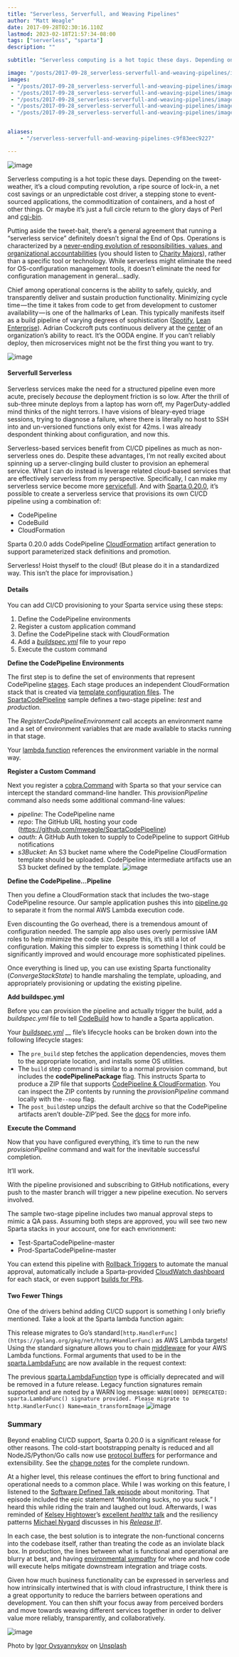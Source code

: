 ```yaml
---
title: "Serverless, Serverfull, and Weaving Pipelines"
author: "Matt Weagle"
date: 2017-09-28T02:30:16.110Z
lastmod: 2023-02-18T21:57:34-08:00
tags: ["serverless", "sparta"]
description: ""

subtitle: "Serverless computing is a hot topic these days. Depending on the tweet-weather, it’s a cloud computing revolution, a ripe source of…"

image: "/posts/2017-09-28_serverless-serverfull-and-weaving-pipelines/images/4.jpeg"
images:
 - "/posts/2017-09-28_serverless-serverfull-and-weaving-pipelines/images/1.jpeg"
 - "/posts/2017-09-28_serverless-serverfull-and-weaving-pipelines/images/2.jpeg"
 - "/posts/2017-09-28_serverless-serverfull-and-weaving-pipelines/images/3.jpeg"
 - "/posts/2017-09-28_serverless-serverfull-and-weaving-pipelines/images/4.jpeg"
 - "/posts/2017-09-28_serverless-serverfull-and-weaving-pipelines/images/5.png"


aliases:
    - "/serverless-serverfull-and-weaving-pipelines-c9f83eec9227"

---
```


![image](/posts/2017-09-28_serverless-serverfull-and-weaving-pipelines/images/1.jpeg#layoutTextWidth)


Serverless computing is a hot topic these days. Depending on the tweet-weather, it’s a cloud computing revolution, a ripe source of lock-in, a net cost savings or an unpredictable cost driver, a stepping stone to event-sourced applications, the commoditization of containers, and a host of other things. Or maybe it’s just a full circle return to the glory days of Perl and [cgi-bin](https://medium.com/adobe-io/2017-will-be-the-year-of-the-cgi-bin-err-serverless-f5d99671bc99).

Putting aside the tweet-bait, there’s a general agreement that running a “serverless service” definitely doesn’t signal the End of Ops. Operations is characterized by a [never-ending evolution of responsibilities, values, and organizational accountabilities](https://charity.wtf/2016/05/31/wtf-is-operations-serverless/) (you should listen to [Charity Majors](https://medium.com/u/5587d135a397)), rather than a specific tool or technology. While serverless might eliminate the need for OS-configuration management tools, it doesn’t eliminate the need for configuration management in general…sadly.

Chief among operational concerns is the ability to safely, quickly, and transparently deliver and sustain production functionality. Minimizing cycle time — the time it takes from code to get from development to customer availability — is one of the hallmarks of Lean. This typically manifests itself as a build pipeline of varying degrees of sophistication ([Spotify](https://continuousdelivery.com/2014/02/visualizations-of-continuous-delivery/), [Lean Enterprise](https://www.amazon.com/Lean-Enterprise-Performance-Organizations-Innovate/dp/1449368425)). Adrian Cockcroft puts continuous delivery at the [center](https://dzone.com/articles/key-takeaways-adrian-cockrofts) of an organization’s ability to react. It’s the OODA engine. If you can’t reliably deploy, then microservices might not be the first thing you want to try.

![image](/posts/2017-09-28_serverless-serverfull-and-weaving-pipelines/images/2.jpeg#layoutTextWidth)


#### Serverfull Serverless

Serverless services make the need for a structured pipeline even more acute, precisely _because_ the deployment friction is so low. After the thrill of sub-three minute deploys from a laptop has worn off, my PagerDuty-addled mind thinks of the night terrors. I have visions of bleary-eyed triage sessions, trying to diagnose a failure, where there is literally no host to SSH into and un-versioned functions only exist for 42ms. I was already despondent thinking about configuration, and now this.

Serverless-based services benefit from CI/CD pipelines as much as non-serverless ones do. Despite these advantages, I’m not really excited about spinning up a server-clinging build cluster to provision an ephemeral service. What I can do instead is leverage related cloud-based services that are effectively serverless from my perspective. Specifically, I can make my serverless service become more [servicefull](https://www.slideshare.net/ServerlessConf/patrick-debois-from-serverless-to-servicefull). And with [Sparta 0.20.0](https://github.com/mweagle/Sparta/blob/master/CHANGES.md#v0200), it’s possible to create a serverless service that provisions its own CI/CD pipeline using a combination of:

*   CodePipeline
*   CodeBuild
*   CloudFormation

Sparta 0.20.0 adds CodePipeline [CloudFormation](http://docs.aws.amazon.com/AWSCloudFormation/latest/UserGuide/continuous-delivery-codepipeline-cfn-artifacts.html) artifact generation to support parameterized stack definitions and promotion.

Serverless! Hoist thyself to the cloud! (But please do it in a standardized way. This isn’t the place for improvisation.)

#### Details

You can add CI/CD provisioning to your Sparta service using these steps:

1.  Define the CodePipeline environments
2.  Register a custom application command
3.  Define the CodePipeline stack with CloudFormation
4.  Add a [_buildspec.yml_](http://docs.aws.amazon.com/codebuild/latest/userguide/build-spec-ref.html#build-spec-ref-syntax) file to your repo
5.  Execute the custom command

**Define the CodePipeline Environments**

The first step is to define the set of environments that represent CodePipeline [stages](http://docs.aws.amazon.com/codepipeline/latest/userguide/tutorials-four-stage-pipeline.html). Each stage produces an independent CloudFormation stack that is created via [template configuration files](http://docs.aws.amazon.com/AWSCloudFormation/latest/UserGuide/continuous-delivery-codepipeline-cfn-artifacts.html#w2ab2c13c15c15). The [SpartaCodePipeline](https://github.com/mweagle/SpartaCodePipeline) sample defines a two-stage pipeline: _test_ and _production._




The _RegisterCodePipelineEnvironment_ call accepts an environment name and a set of environment variables that are made available to stacks running in that stage.

Your [lambda function](https://github.com/mweagle/SpartaCodePipeline/blob/master/main.go#L27) references the environment variable in the normal way.




**Register a Custom Command**

Next you register a [cobra.Command](https://github.com/spf13/cobra) with Sparta so that your service can intercept the standard command-line handler. This _provisionPipeline_ command also needs some additional command-line values:

*   _pipeline_: The CodePipeline name
*   _repo_: The GitHub URL hosting your code (https://github.com/mweagle/SpartaCodePipeline)
*   _oauth_: A GitHub Auth token to supply to CodePipeline to support GitHub notifications
*   _s3Bucket_: An S3 bucket name where the CodePipeline CloudFormation template should be uploaded. CodePipeline intermediate artifacts use an S3 bucket defined by the template.
![image](/posts/2017-09-28_serverless-serverfull-and-weaving-pipelines/images/3.jpeg#layoutTextWidth)


**Define the CodePipeline…Pipeline**

Then you define a CloudFormation stack that includes the two-stage CodePipeline resource. Our sample application pushes this into [pipeline.go](https://github.com/mweagle/SpartaCodePipeline/blob/master/pipeline/pipeline.go) to separate it from the normal AWS Lambda execution code.

Even discounting the Go overhead, there is a tremendous amount of configuration needed. The sample app also uses overly permissive IAM roles to help minimize the code size. Despite this, it’s still a lot of configuration. Making this simpler to express is something I think could be significantly improved and would encourage more sophisticated pipelines.

Once everything is lined up, you can use existing Sparta functionality (_ConvergeStackState_) to handle marshaling the template, uploading, and appropriately provisioning or updating the existing pipeline.

**Add buildspec.yml**

Before you can provision the pipeline and actually trigger the build, add a _buildspec.yml_ file to tell [CodeBuild](https://aws.amazon.com/codebuild/) how to handle a Sparta application.

Your [_buildspec.yml_](https://github.com/mweagle/SpartaCodePipeline/blob/master/buildspec.yml) __ file’s lifecycle hooks can be broken down into the following lifecycle stages:

*   The `pre_build` step fetches the application dependencies, moves them to the appropriate location, and installs some OS utilities.
*   The `build` step command is similar to a normal provision command, but includes the **codePipelinePackage** flag. This instructs Sparta to produce a ZIP file that supports [CodePipeline &amp; CloudFormation](http://docs.aws.amazon.com/AWSCloudFormation/latest/UserGuide/continuous-delivery-codepipeline-basic-walkthrough.html). You can inspect the ZIP contents by running the _provisionPipeline_ command locally with the`--noop` flag.
*   The `post_build`step unzips the default archive so that the CodePipeline artifacts aren’t double-ZIP’ped. See the [docs](http://docs.aws.amazon.com/codebuild/latest/userguide/build-spec-ref.html#build-spec-ref-syntax) for more info.

**Execute the Command**

Now that you have configured everything, it’s time to run the new _provisionPipeline_ command and wait for the inevitable successful completion.

It’ll work.

With the pipeline provisioned and subscribing to GitHub notifications, every push to the master branch will trigger a new pipeline execution. No servers involved.

The sample two-stage pipeline includes two manual approval steps to mimic a QA pass. Assuming both steps are approved, you will see two new Sparta stacks in your account, one for each envrionment:

*   Test-SpartaCodePipeline-master
*   Prod-SpartaCodePipeline-master

You can extend this pipeline with [Rollback Triggers](https://aws.amazon.com/about-aws/whats-new/2017/08/aws-cloudformation-adds-rollback-triggers-feature/) to automate the manual approval, automatically include a Sparta-provided [CloudWatch dashboard](https://github.com/mweagle/Sparta/blob/master/CHANGES.md#v0130) for each stack, or even support [builds for PRs](https://aws.amazon.com/about-aws/whats-new/2017/09/aws-codebuild-now-supports-building-github-pull-requests/).

#### Two Fewer Things

One of the drivers behind adding CI/CD support is something I only briefly mentioned. Take a look at the Sparta lambda function again:




This release migrates to Go’s standard`[http.HandlerFunc](https://golang.org/pkg/net/http/#HandlerFunc)` as AWS Lambda targets! Using the standard signature allows you to chain [middleware](https://github.com/justinas/alice) for your AWS Lambda functions. Formal arguments that used to be in the [sparta.LambdaFunc](https://godoc.org/github.com/mweagle/Sparta#LambdaFunction) are now available in the request context:




The previous [sparta.LambdaFunction](https://godoc.org/github.com/mweagle/Sparta#LambdaFunction) type is officially deprecated and will be removed in a future release. Legacy function signatures remain supported and are noted by a WARN log message:
`WARN[0009] DEPRECATED: sparta.LambdaFunc() signature provided. Please migrate to http.HandlerFunc() Name=main_transformImage`
![image](/posts/2017-09-28_serverless-serverfull-and-weaving-pipelines/images/4.jpeg#layoutTextWidth)


### Summary

Beyond enabling CI/CD support, Sparta 0.20.0 is a significant release for other reasons. The cold-start bootstrapping penalty is reduced and all NodeJS/Python/Go calls now use [protocol buffers](https://github.com/mweagle/Sparta/blob/mweagle/0.20.0/proxy/proxy.proto) for performance and extensibility. See the [change notes](https://github.com/mweagle/Sparta/blob/master/CHANGES.md) for the complete rundown.

At a higher level, this release continues the effort to bring functional and operational needs to a common place. While I was working on this feature, I listened to the [Software Defined Talk episode](http://www.softwaredefinedtalk.com/106) about monitoring. That episode included the epic statement “Monitoring sucks, no you suck.” I heard this while riding the train and laughed out loud. Afterwards, I was reminded of [Kelsey Hightower](https://medium.com/u/9e783a6f12f6)’s [excellent _healthz_ talk](https://vimeo.com/173610242) and the resiliency patterns [Michael Nygard](https://medium.com/u/b1de9e016291) discusses in his [_Release It_](https://www.amazon.com/Release-Production-Ready-Software-Pragmatic-Programmers/dp/0978739213)_!_.

In each case, the best solution is to integrate the non-functional concerns into the codebase itself, rather than treating the code as an inviolate black box. In production, the lines between what is functional and operational are blurry at best, and having [environmental sympathy](https://read.acloud.guru/environmental-sympathy-e6e2f4933b90) for where and how code will execute helps mitigate downstream integration and triage costs.

Given how much business functionality can be expressed in serverless and how intrinsically intertwined that is with cloud infrastructure, I think there is a great opportunity to reduce the barriers between operations and development. You can then shift your focus away from perceived borders and move towards weaving different services together in order to deliver value more reliably, transparently, and collaboratively.

![image](/posts/2017-09-28_serverless-serverfull-and-weaving-pipelines/images/5.png#layoutTextWidth)


Photo by [Igor Ovsyannykov](https://unsplash.com/photos/w_nh1ECO7QY?utm_source=unsplash&amp;utm_medium=referral&amp;utm_content=creditCopyText) on [Unsplash](https://unsplash.com/?utm_source=unsplash&amp;utm_medium=referral&amp;utm_content=creditCopyText)
